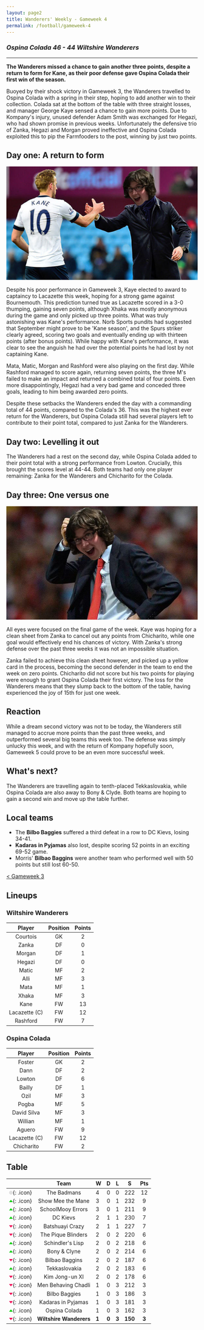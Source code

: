 ```yaml
---
layout: page2
title: Wanderers' Weekly - Gameweek 4
permalink: /football/gameweek-4
---
```


### *Ospina Colada 46 - 44 Wiltshire Wanderers*
----------------------------------

**The Wanderers missed a chance to gain another three points, despite a return to form for Kane, as their poor defense gave Ospina Colada their first win of the season.**

Buoyed by their shock victory in Gameweek 3, the Wanderers travelled to Ospina Colada with a spring in their step, hoping to add another win to their collection. Colada sat at the bottom of the table with three straight losses, and manager George Kaye sensed a chance to gain more points. Due to Kompany's injury, unused defender Adam Smith was exchanged for Hegazi, who had shown promise in previous weeks. Unfortunately the defensive trio of Zanka, Hegazi and Morgan proved ineffective and Ospina Colada exploited this to pip the Farmfooders to the post, winning by just two points.

## Day one: A return to form

![Kaye congratulates Kane as he leaves the pitch](/images/football/gameweek-4/kane-kaye.jpg)

Despite his poor performance in Gameweek 3, Kaye elected to award to captaincy to Lacazette this week, hoping for a strong game against Bournemouth. This prediction turned true as Lacazette scored in a 3-0 thumping, gaining seven points, although Xhaka was mostly anonymous during the game and only picked up three points. What was truly astonishing was Kane's performance. Norb Sports pundits had suggested that September might prove to be 'Kane season', and the Spurs striker clearly agreed, scoring two goals and eventually ending up with thirteen points (after bonus points). While happy with Kane's performance, it was clear to see the anguish he had over the potential points he had lost by not captaining Kane.

Mata, Matic, Morgan and Rashford were also playing on the first day. While Rashford managed to score again, returning seven points, the three M's failed to make an impact and returned a combined total of four points. Even more disappointingly, Hegazi had a very bad game and conceded three goals, leading to him being awarded zero points. 

Despite these setbacks the Wanderers ended the day with a commanding total of 44 points, compared to the Colada's 36. This was the highest ever return for the Wanderers, but Ospina Colada still had several players left to contribute to their point total, compared to just Zanka for the Wanderers.

## Day two: Levelling it out

The Wanderers had a rest on the second day, while Ospina Colada added to their point total with a strong performance from Lowton. Crucially, this brought the scores level at 44-44. Both teams had only one player remaining: Zanka for the Wanderers and Chicharito for the Colada. 

## Day three: One versus one

![Kaye retains his smile despite the loss](/images/football/gameweek-4/kaye-sad.jpg)

All eyes were focused on the final game of the week. Kaye was hoping for a clean sheet from Zanka to cancel out any points from Chicharito, while one goal would effectively end his chances of victory. With Zanka's strong defense over the past three weeks it was not an impossible situation.

Zanka failed to achieve this clean sheet however, and picked up a yellow card in the process, becoming the second defender in the team to end the week on zero points. Chicharito did not score but his two points for playing were enough to grant Ospina Colada their first victory. The loss for the Wanderers means that they slump back to the bottom of the table, having experienced the joy of 15th for just one week.

## Reaction
While a dream second victory was not to be today, the Wanderers still managed to accrue more points than the past three weeks, and outperformed several big teams this week too. The defense was simply unlucky this week, and with the return of Kompany hopefully soon, Gameweek 5 could prove to be an even more successful week.

## What's next?
The Wanderers are travelling again to tenth-placed Tekkaslovakia, while Ospina Colada are also away to Bony & Clyde. Both teams are hoping to gain a second win and move up the table further.

## Local teams
* The **Bilbo Baggies** suffered a third defeat in a row to DC Kievs, losing 34-41.
* **Kadaras in Pyjamas** also lost, despite scoring 52 points in an exciting 69-52 game.
* Morris' **Bilbao Baggins** were another team who performed well with 50 points but still lost 60-50.

[< Gameweek 3](/football/gameweek-3)

## Lineups

### Wiltshire Wanderers

| **Player** | **Position** | **Points** |
|:----------:|:------------:|:----------:|
| Courtois   | GK           | 2          |
| Zanka      | DF           | 0          |
| Morgan     | DF           | 1          |
| Hegazi     | DF           | 0          |
| Matic      | MF           | 2          |
| Alli       | MF           | 3          |
| Mata       | MF           | 1          |
| Xhaka      | MF           | 3          |
| Kane       | FW           | 13         |
| Lacazette (C) | FW        | 12         |
| Rashford   | FW           | 7          |

### Ospina Colada

| **Player** | **Position** | **Points** |
|:----------:|:------------:|:----------:|
| Foster     | GK           | 2          |
| Dann       | DF           | 2          |
| Lowton     | DF           | 6          |
| Bailly     | DF           | 1          |
| Ozil       | MF           | 3          |
| Pogba      | MF           | 5          |
| David Silva | MF          | 3          |
| Willian    | MF           | 1          |
| Aguero     | FW           | 9          |
| Lacazette (C) | FW        | 12         |
| Chicharito | FW           | 2          |


## Table

|    | **Team** | **W** | **D** | **L** | **S** | **Pts** |
|:--:|:--------:|:------|:-----:|:-----:|:-----:|:-------:|
| ![s](/images/football/s.webp){: .icon} | The Badmans | 4 | 0 | 0 | 222 | 12 |
| ![u](/images/football/u.webp){: .icon} | Show Mee the Mane | 3 | 0 | 1 | 232 | 9 |
| ![u](/images/football/u.webp){: .icon} | SchoolMooy Errors | 3 | 0 | 1 | 211 | 9 |
| ![u](/images/football/u.webp){: .icon} | DC Kievs | 2 | 1 | 1 | 230 | 7 |
| ![d](/images/football/d.webp){: .icon} | Batshuayi Crazy | 2 | 1 | 1 | 227 | 7 |
| ![d](/images/football/d.webp){: .icon} | The Pique Blinders | 2 | 0 | 2 | 220 | 6 |
| ![u](/images/football/u.webp){: .icon} | Schindler's Lisp | 2 | 0 | 2 | 218 | 6 |
| ![u](/images/football/u.webp){: .icon} | Bony & Clyne | 2 | 0 | 2 | 214 | 6 |
| ![d](/images/football/d.webp){: .icon} | Bilbao Baggins | 2 | 0 | 2 | 187 | 6 |
| ![u](/images/football/u.webp){: .icon} | Tekkaslovakia | 2 | 0 | 2 | 183 | 6 |
| ![d](/images/football/d.webp){: .icon} | Kim Jong-un XI | 2 | 0 | 2 | 178 | 6 |
| ![d](/images/football/d.webp){: .icon} | Men Behaving Chadli | 1 | 0 | 3 | 212 | 3 |
| ![d](/images/football/d.webp){: .icon} | Bilbo Baggies | 1 | 0 | 3 | 186 | 3 |
| ![d](/images/football/d.webp){: .icon} | Kadaras in Pyjamas | 1 | 0 | 3 | 181 | 3 |
| ![u](/images/football/u.webp){: .icon} | Ospina Colada | 1 | 0 | 3 | 162 | 3 |
| ![d](/images/football/d.webp){: .icon} | **Wiltshire Wanderers** | **1** | **0** | **3** | **150** | **3** |



